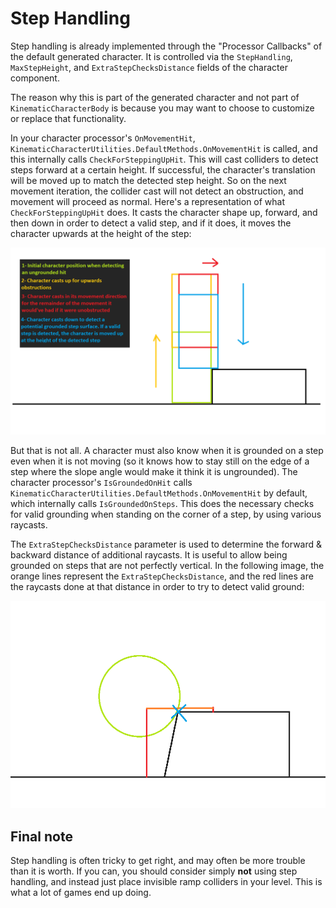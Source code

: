 

# Step Handling

Step handling is already implemented through the "Processor Callbacks" of the default generated character. It is controlled via the `StepHandling`, `MaxStepHeight`, and `ExtraStepChecksDistance` fields of the character component.

The reason why this is part of the generated character and not part of `KinematicCharacterBody` is because you may want to choose to customize or replace that functionality.

In your character processor's `OnMovementHit`, `KinematicCharacterUtilities.DefaultMethods.OnMovementHit` is called, and this internally calls `CheckForSteppingUpHit`. This will cast colliders to detect steps forward at a certain height. If successful, the character's translation will be moved up to match the detected step height. So on the next movement iteration, the collider cast will not detect an obstruction, and movement will proceed as normal. Here's a representation of what `CheckForSteppingUpHit` does. It casts the character shape up, forward, and then down in order to detect a valid step, and if it does, it moves the character upwards at the height of the step:

![](../Images/howto_steppingup.png)

But that is not all. A character must also know when it is grounded on a step even when it is not moving (so it knows how to stay still on the edge of a step where the slope angle would make it think it is ungrounded). The character processor's `IsGroundedOnHit` calls `KinematicCharacterUtilities.DefaultMethods.OnMovementHit` by default, which internally calls `IsGroundedOnSteps`. This does the necessary checks for valid grounding when standing on the corner of a step, by using various raycasts.

The `ExtraStepChecksDistance` parameter is used to determine the forward & backward distance of additional raycasts. It is useful to allow being grounded on steps that are not perfectly vertical. In the following image, the orange lines represent the `ExtraStepChecksDistance`, and the red lines are the raycasts done at that distance in order to try to detect valid ground:

![](../Images/howto_stepgrounding.png)


## Final note

Step handling is often tricky to get right, and may often be more trouble than it is worth. If you can, you should consider simply **not** using step handling, and instead just place invisible ramp colliders in your level. This is what a lot of games end up doing.